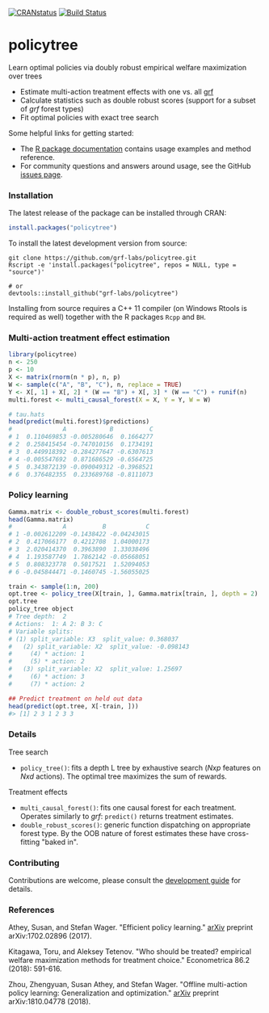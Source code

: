 [![CRANstatus](https://www.r-pkg.org/badges/version/policytree)](https://cran.r-project.org/package=policytree)
[![Build Status](https://travis-ci.com/grf-labs/policytree.svg?branch=master)](https://travis-ci.com/grf-labs/policytree)

# policytree

Learn optimal policies via doubly robust empirical welfare maximization over trees

* Estimate multi-action treatment effects with one vs. all [grf](https://github.com/grf-labs/grf)
* Calculate statistics such as double robust scores (support for a subset of _grf_ forest types)
* Fit optimal policies with exact tree search

Some helpful links for getting started:

* The [R package documentation](https://grf-labs.github.io/policytree/) contains usage examples and method reference.
* For community questions and answers around usage, see the GitHub [issues page](https://github.com/grf-labs/policytree/issues).


### Installation

The latest release of the package can be installed through CRAN:

```R
install.packages("policytree")
```

To install the latest development version from source:

```
git clone https://github.com/grf-labs/policytree.git
Rscript -e 'install.packages("policytree", repos = NULL, type = "source")'

# or
devtools::install_github("grf-labs/policytree")
```

Installing from source requires a C++ 11 compiler (on Windows Rtools is required as well) together with the R packages
`Rcpp` and `BH`.

### Multi-action treatment effect estimation
```r
library(policytree)
n <- 250
p <- 10
X <- matrix(rnorm(n * p), n, p)
W <- sample(c("A", "B", "C"), n, replace = TRUE)
Y <- X[, 1] + X[, 2] * (W == "B") + X[, 3] * (W == "C") + runif(n)
multi.forest <- multi_causal_forest(X = X, Y = Y, W = W)

# tau.hats
head(predict(multi.forest)$predictions)
#              A            B          C
# 1  0.110469853 -0.005280646  0.1664277
# 2  0.258415454 -0.747010156  0.1734191
# 3  0.449918392 -0.284277647 -0.6307613
# 4 -0.005547692  0.871686529 -0.6564725
# 5  0.343872139 -0.090049312 -0.3968521
# 6  0.376482355  0.233689768 -0.8111073
```

### Policy learning
```r
Gamma.matrix <- double_robust_scores(multi.forest)
head(Gamma.matrix)
#              A          B           C
# 1 -0.002612209 -0.1438422 -0.04243015
# 2  0.417066177  0.4212708  1.04000173
# 3  2.020414370  0.3963890  1.33038496
# 4  1.193587749  1.7862142 -0.05668051
# 5  0.808323778  0.5017521  1.52094053
# 6 -0.045844471 -0.1460745 -1.56055025

train <- sample(1:n, 200)
opt.tree <- policy_tree(X[train, ], Gamma.matrix[train, ], depth = 2)
opt.tree
policy_tree object
# Tree depth:  2
# Actions:  1: A 2: B 3: C
# Variable splits:
# (1) split_variable: X3  split_value: 0.368037
#   (2) split_variable: X2  split_value: -0.098143
#     (4) * action: 1
#     (5) * action: 2
#   (3) split_variable: X2  split_value: 1.25697
#     (6) * action: 3
#     (7) * action: 2

## Predict treatment on held out data
head(predict(opt.tree, X[-train, ]))
#> [1] 2 3 1 2 3 3
```

### Details
Tree search
* `policy_tree()`: fits a depth L tree by exhaustive search (_Nxp_ features on _Nxd_ actions). The optimal tree maximizes the sum of rewards.

Treatment effects
* `multi_causal_forest()`: fits one causal forest for each treatment. Operates similarly to _grf_: `predict()` returns treatment estimates.
* `double_robust_scores()`: generic function dispatching on appropriate forest type. By the OOB nature of forest estimates these have cross-fitting "baked in".

### Contributing

Contributions are welcome, please consult the [development guide](https://github.com/grf-labs/policytree/blob/master/DEVELOPING.md) for details.

### References

Athey, Susan, and Stefan Wager. "Efficient policy learning." [arXiv](https://arxiv.org/abs/1702.02896) preprint arXiv:1702.02896 (2017).

Kitagawa, Toru, and Aleksey Tetenov. "Who should be treated? empirical welfare maximization methods for treatment choice." Econometrica 86.2 (2018): 591-616.

Zhou, Zhengyuan, Susan Athey, and Stefan Wager. "Offline multi-action policy learning: Generalization and optimization." [arXiv](https://arxiv.org/abs/1810.04778) preprint arXiv:1810.04778 (2018).
